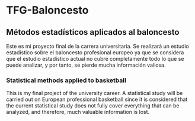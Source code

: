 # TFG-Baloncesto
## Métodos estadísticos aplicados al baloncesto
Este es mi proyecto final de la carrera universitaria. Se realizará un estudio estadístico sobre el baloncesto profesional europeo ya que se considera que el estudio estadístico actual no cubre completamente todo lo que se puede analizar, y por tanto, se pierde mucha información valiosa.

### Statistical methods applied to basketball
This is my final project of the university career. A statistical study will be carried out on European professional basketball since it is considered that the current statistical study does not fully cover everything that can be analyzed, and therefore, much valuable information is lost.
